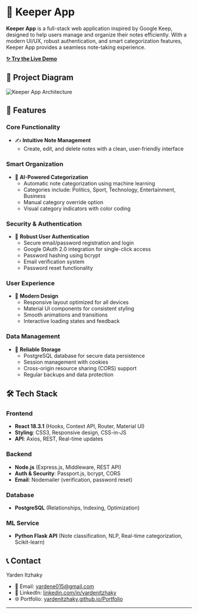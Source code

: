 # 📝 Keeper App

**Keeper App** is a full-stack web application inspired by Google Keep, designed to help users manage and organize their notes efficiently. With a modern UI/UX, robust authentication, and smart categorization features, Keeper App provides a seamless note-taking experience.

**[✨ Try the Live Demo](https://yardenitzhaky.github.io/keeper-app/)**

## 📌 Project Diagram  

![Keeper App Architecture](https://www.mermaidchart.com/raw/24029484-a27a-4763-9c63-56f0cf85581b?theme=light&version=v0.1&format=svg)


## 🚀 Features

### Core Functionality
- ✍️ **Intuitive Note Management**
  - Create, edit, and delete notes with a clean, user-friendly interface

### Smart Organization
- 🤖 **AI-Powered Categorization**
  - Automatic note categorization using machine learning
  - Categories include: Politics, Sport, Technology, Entertainment, Business
  - Manual category override option
  - Visual category indicators with color coding

### Security & Authentication
- 🔐 **Robust User Authentication**
  - Secure email/password registration and login
  - Google OAuth 2.0 integration for single-click access
  - Password hashing using bcrypt
  - Email verification system
  - Password reset functionality

### User Experience
- 🎨 **Modern Design**
  - Responsive layout optimized for all devices
  - Material UI components for consistent styling
  - Smooth animations and transitions
  - Interactive loading states and feedback

### Data Management
- 💾 **Reliable Storage**
  - PostgreSQL database for secure data persistence
  - Session management with cookies
  - Cross-origin resource sharing (CORS) support
  - Regular backups and data protection

## 🛠️ Tech Stack  

### Frontend  
- **React 18.3.1** (Hooks, Context API, Router, Material UI)  
- **Styling**: CSS3, Responsive design, CSS-in-JS  
- **API**: Axios, REST, Real-time updates  

### Backend  
- **Node.js** (Express.js, Middleware, REST API)  
- **Auth & Security**: Passport.js, bcrypt, CORS  
- **Email**: Nodemailer (verification, password reset)  

### Database  
- **PostgreSQL** (Relationships, Indexing, Optimization)  

### ML Service  
- **Python Flask API** (Note classification, NLP, Real-time categorization, Scikit-learn)

## 📞 Contact

Yarden Itzhaky
- 📧 Email: [yardene015@gmail.com](mailto:yardene015@gmail.com)
- 💼 LinkedIn: [linkedin.com/in/yardenitzhaky](https://www.linkedin.com/in/yardenitzhaky)
- 🌐 Portfolio: [yardenitzhaky.github.io/Portfolio](https://yardenitzhaky.github.io/Portfolio/)


---

